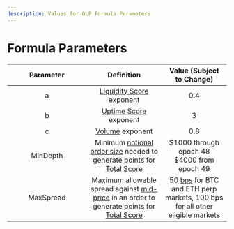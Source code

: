 ```yaml
---
description: Values for OLP Formula Parameters
---
```


# Formula Parameters

<table><thead><tr><th width="166.11067708333334" align="center">Parameter</th><th align="center">Definition</th><th align="center">Value (Subject to Change)</th></tr></thead><tbody><tr><td align="center"><span class="math">a</span></td><td align="center"><a href="./scoring.md#liquidity-score">Liquidity Score</a> exponent</td><td align="center">0.4</td></tr><tr><td align="center"><span class="math">b</span></td><td align="center"><a href="./scoring.md#uptime-score">Uptime Score</a> exponent</td><td align="center">3</td></tr><tr><td align="center"><span class="math">c</span></td><td align="center"><a href="./scoring.md#volume">Volume</a> exponent</td><td align="center">0.8</td></tr><tr><td align="center"><span class="math">MinDepth</span></td><td align="center">Minimum <a data-footnote-ref href="#user-content-fn-1">notional order size</a> needed to generate points for <a href="./scoring.md#total-score">Total Score</a></td><td align="center">$1000 through epoch 48<br>$4000 from epoch 49</td></tr><tr><td align="center"><span class="math">MaxSpread</span></td><td align="center">Maximum allowable spread against <a data-footnote-ref href="#user-content-fn-2">mid-price</a> in an order to generate points for <a href="./scoring.md#total-score">Total Score</a></td><td align="center">50 <a data-footnote-ref href="#user-content-fn-3">bps</a> for BTC and ETH perp markets, 100 bps for all other eligible markets</td></tr></tbody></table>



[^1]: Total underlying amount (position size) on which a derivatives trade is based, or the order size for spot markets

[^2]: Average between best bid price and best ask price in the order book

[^3]: basis points (1 basis point = 1% of 1%, or 0.0001)
